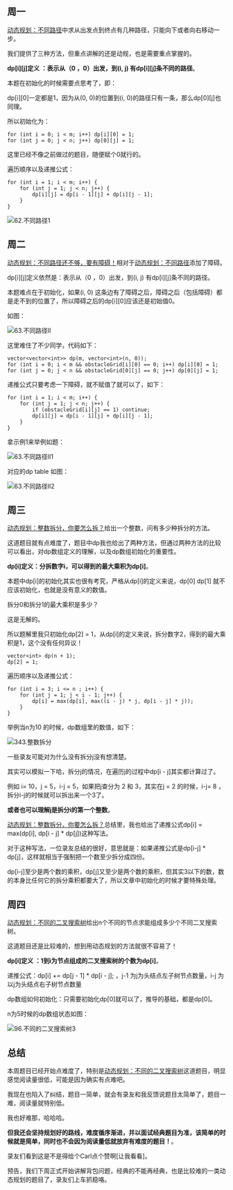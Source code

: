 
## 周一

[动态规划：不同路径](https://mp.weixin.qq.com/s/MGgGIt4QCpFMROE9X9he_A)中求从出发点到终点有几种路径，只能向下或者向右移动一步。

我们提供了三种方法，但重点讲解的还是动规，也是需要重点掌握的。

**dp[i][j]定义 ：表示从（0 ，0）出发，到(i, j) 有dp[i][j]条不同的路径**。

本题在初始化的时候需要点思考了，即：

dp[i][0]一定都是1，因为从(0, 0)的位置到(i, 0)的路径只有一条，那么dp[0][j]也同理。

所以初始化为：

```
for (int i = 0; i < m; i++) dp[i][0] = 1;
for (int j = 0; j < n; j++) dp[0][j] = 1;
```

这里已经不像之前做过的题目，随便赋个0就行的。

遍历顺序以及递推公式：

```
for (int i = 1; i < m; i++) {
    for (int j = 1; j < n; j++) {
        dp[i][j] = dp[i - 1][j] + dp[i][j - 1];
    }
}
```

![62.不同路径1](https://img-blog.csdnimg.cn/20201209113631392.png)


## 周二

[动态规划：不同路径还不够，要有障碍！](https://mp.weixin.qq.com/s/lhqF0O4le9-wvalptOVOww)相对于[动态规划：不同路径](https://mp.weixin.qq.com/s/MGgGIt4QCpFMROE9X9he_A)添加了障碍。

dp[i][j]定义依然是：表示从（0 ，0）出发，到(i, j) 有dp[i][j]条不同的路径。


本题难点在于初始化，如果(i, 0) 这条边有了障碍之后，障碍之后（包括障碍）都是走不到的位置了，所以障碍之后的dp[i][0]应该还是初始值0。

如图：

![63.不同路径II](https://img-blog.csdnimg.cn/20210104114513928.png)


这里难住了不少同学，代码如下：

```
vector<vector<int>> dp(m, vector<int>(n, 0));
for (int i = 0; i < m && obstacleGrid[i][0] == 0; i++) dp[i][0] = 1;
for (int j = 0; j < n && obstacleGrid[0][j] == 0; j++) dp[0][j] = 1;
```


递推公式只要考虑一下障碍，就不赋值了就可以了，如下：

```
for (int i = 1; i < m; i++) {
    for (int j = 1; j < n; j++) {
        if (obstacleGrid[i][j] == 1) continue;
        dp[i][j] = dp[i - 1][j] + dp[i][j - 1];
    }
}
```

拿示例1来举例如题：

![63.不同路径II1](https://img-blog.csdnimg.cn/20210104114548983.png)

对应的dp table 如图：

![63.不同路径II2](https://img-blog.csdnimg.cn/20210104114610256.png)


## 周三

[动态规划：整数拆分，你要怎么拆？](https://mp.weixin.qq.com/s/cVbyHrsWH_Rfzlj-ESr01A)给出一个整数，问有多少种拆分的方法。

这道题目就有点难度了，题目中dp我也给出了两种方法，但通过两种方法的比较可以看出，对dp数组定义的理解，以及dp数组初始化的重要性。


**dp[i]定义：分拆数字i，可以得到的最大乘积为dp[i]**。

本题中dp[i]的初始化其实也很有考究，严格从dp[i]的定义来说，dp[0] dp[1] 就不应该初始化，也就是没有意义的数值。

拆分0和拆分1的最大乘积是多少？

这是无解的。

所以题解里我只初始化dp[2] = 1，从dp[i]的定义来说，拆分数字2，得到的最大乘积是1，这个没有任何异议！

```
vector<int> dp(n + 1);
dp[2] = 1;
```

遍历顺序以及递推公式：

```
for (int i = 3; i <= n ; i++) {
    for (int j = 1; j < i - 1; j++) {
        dp[i] = max(dp[i], max((i - j) * j, dp[i - j] * j));
    }
}
```
举例当n为10 的时候，dp数组里的数值，如下：

![343.整数拆分](https://img-blog.csdnimg.cn/20210104173021581.png)



一些录友可能对为什么没有拆分j没有想清楚。

其实可以模拟一下哈，拆分j的情况，在遍历j的过程中dp[i - j]其实都计算过了。

例如 i= 10，j = 5，i-j = 5，如果把j查分为 2 和 3，其实在j = 2 的时候，i-j= 8 ，拆分i-j的时候就可以拆出来一个3了。

**或者也可以理解j是拆分i的第一个整数**。

[动态规划：整数拆分，你要怎么拆？](https://mp.weixin.qq.com/s/cVbyHrsWH_Rfzlj-ESr01A)总结里，我也给出了递推公式dp[i] = max(dp[i], dp[i - j] * dp[j])这种写法。

对于这种写法，一位录友总结的很好，意思就是：如果递推公式是dp[i-j] * dp[j]，这样就相当于强制把一个数至少拆分成四份。

dp[i-j]至少是两个数的乘积，dp[j]又至少是两个数的乘积，但其实3以下的数，数的本身比任何它的拆分乘积都要大了，所以文章中初始化的时候才要特殊处理。

## 周四

[动态规划：不同的二叉搜索树](https://mp.weixin.qq.com/s/8VE8pDrGxTf8NEVYBDwONw)给出n个不同的节点求能组成多少个不同二叉搜索树。

这道题目还是比较难的，想到用动态规划的方法就很不容易了！

**dp[i]定义 ：1到i为节点组成的二叉搜索树的个数为dp[i]**。

递推公式：dp[i] += dp[j - 1] * dp[i - j]; ，j-1 为j为头结点左子树节点数量，i-j 为以j为头结点右子树节点数量

dp数组如何初始化：只需要初始化dp[0]就可以了，推导的基础，都是dp[0]。

n为5时候的dp数组状态如图：

![96.不同的二叉搜索树3](https://img-blog.csdnimg.cn/20210107093253987.png)

## 总结

本周题目已经开始点难度了，特别是[动态规划：不同的二叉搜索树](https://mp.weixin.qq.com/s/8VE8pDrGxTf8NEVYBDwONw)这道题目，明显感觉阅读量很低，可能是因为确实有点难吧。

我现在也陷入了纠结，题目一简单，就会有录友和我反馈说题目太简单了，题目一难，阅读量就特别低。

我也好难那，哈哈哈。

**但我还会坚持规划好的路线，难度循序渐进，并以面试经典题目为准，该简单的时候就是简单，同时也不会因为阅读量低就放弃有难度的题目！**。

录友们看到这是不是得给个Carl点个赞啊[让我看看]。

预告，我们下周正式开始讲解背包问题，经典的不能再经典，也是比较难的一类动态规划的题目了，录友们上车抓稳咯。

